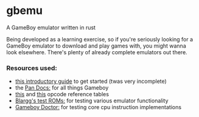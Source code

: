 # gbemu
A GameBoy emulator written in rust  

Being developed as a learning exercise, so if you're seriously looking for a GameBoy emulator to download and play games with, you might wanna look elsewhere. There's plenty of already complete emulators out there.  

### Resources used:  
- [this introductory guide](https://rylev.github.io/DMG-01/public/book/introduction.html) to get started (twas very incomplete)  
- the [Pan Docs:](https://gbdev.io/pandocs/About.html) for all things Gameboy  
- [this](https://gbdev.io/gb-opcodes/optables/) and [this](https://izik1.github.io/gbops/) opcode reference tables  
- [Blargg's test ROMs:](https://github.com/retrio/gb-test-roms) for testing various emulator functionality  
- [Gameboy Doctor:](https://github.com/robert/gameboy-doctor) for testing core cpu instruction implementations
